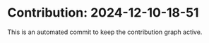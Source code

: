 # Contribution: 2024-12-10-18-51
This is an automated commit to keep the contribution graph active.
